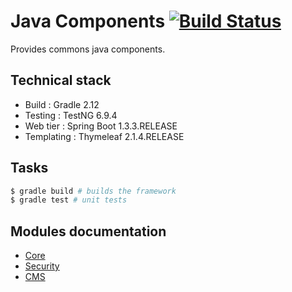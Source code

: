 # Java Components [![Build Status](https://travis-ci.org/Daeliin/java-components.svg?branch=master)](https://travis-ci.org/Daeliin/java-components)

Provides commons java components.

## Technical stack
* Build : Gradle 2.12
* Testing : TestNG 6.9.4
* Web tier : Spring Boot 1.3.3.RELEASE
* Templating : Thymeleaf 2.1.4.RELEASE

## Tasks
```bash
$ gradle build # builds the framework
$ gradle test # unit tests
```

## Modules documentation
* [Core](https://github.com/Daeliin/java-components/wiki/Module-:-core)
* [Security](https://github.com/Daeliin/java-components/wiki/Module-:-security)
* [CMS](https://github.com/Daeliin/java-components/wiki/Module-:-cms)


